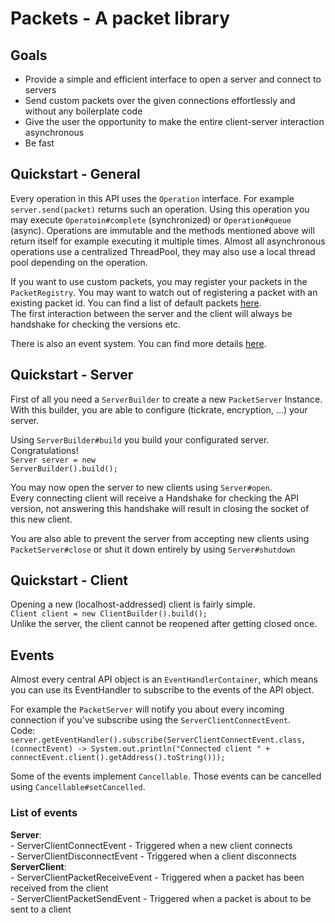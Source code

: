# Packets - A packet library

## Goals

- Provide a simple and efficient interface to open a server and connect to servers
- Send custom packets over the given connections effortlessly and without any boilerplate code
- Give the user the opportunity to make the entire client-server interaction asynchronous
- Be fast

## Quickstart - General
Every operation in this API uses the <code>Operation</code> interface.
For example <code>server.send(packet)</code> returns such an operation.
Using this operation you may execute <code>Operatoin#complete</code> (synchronized) or <code>Operation#queue</code> (async).
Operations are immutable and the methods mentioned above will return itself for example executing it multiple times. 
Almost all asynchronous operations use a centralized ThreadPool, they may also use a local thread pool depending on the operation.

If you want to use custom packets, you may register your packets in the <code>PacketRegistry</code>.
You may want to watch out of registering a packet with an existing packet id. You can find a list of default packets <a href='https://github.com/GrandLamas/packets/blob/master/src/main/java/de/lama/packets/DefaultPackets.java'>here</a>.<br>
The first interaction between the server and the client will always be handshake for checking the versions etc.

There is also an event system. You can find more details <a href='#Events'>here</a>.

## Quickstart - Server
First of all you need a <code>ServerBuilder</code> to create a new <code>PacketServer</code> Instance.
With this builder, you are able to configure (tickrate, encryption, ...) your server.<br>

Using <code>ServerBuilder#build</code> you build your configurated server. Congratulations!<br>
<code>Server server = new ServerBuilder().build();</code>

You may now open the server to new clients using <code>Server#open</code>.<br>
Every connecting client will receive a Handshake for checking the API version, not answering this handshake will result in closing the socket of this new client.

You are also able to prevent the server from accepting new clients using <code>PacketServer#close</code> or shut it down entirely by using <code>Server#shutdown</code>

## Quickstart - Client
Opening a new (localhost-addressed) client is fairly simple.<br>
<code>Client client = new ClientBuilder().build();</code><br>
Unlike the server, the client cannot be reopened after getting closed once.

## Events
Almost every central API object is an <code>EventHandlerContainer</code>, which means you can use its EventHandler to subscribe to the events of the API object.

For example the <code>PacketServer</code> will notify you about every incoming connection if you've subscribe using the <code>ServerClientConnectEvent</code>.<br>
Code:<br>
<code>server.getEventHandler().subscribe(ServerClientConnectEvent.class, (connectEvent) -> System.out.println("Connected client " + connectEvent.client().getAddress().toString()));
</code>

Some of the events implement <code>Cancellable</code>. Those events can be cancelled using <code>Cancellable#setCancelled</code>.

### List of events
  **Server**:<br>
    - ServerClientConnectEvent - Triggered when a new client connects<br>
    - ServerClientDisconnectEvent - Triggered when a client disconnects<br>
    **ServerClient**:<br>
      - ServerClientPacketReceiveEvent - Triggered when a packet has been received from the client<br>
      - ServerClientPacketSendEvent - Triggered when a packet is about to be sent to a client<br>
